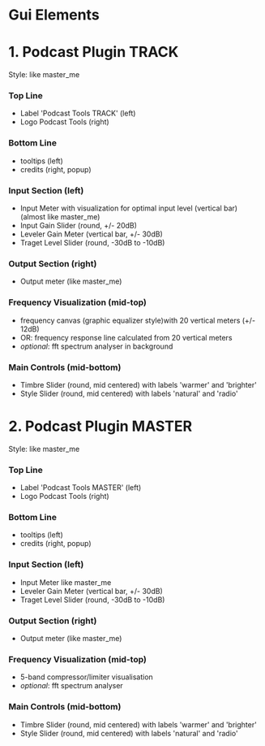 # Gui Elements
# 1. Podcast Plugin TRACK
Style: like master_me
### Top Line
- Label 'Podcast Tools TRACK' (left)
- Logo Podcast Tools (right)
### Bottom Line
- tooltips (left)
- credits (right, popup)
### Input Section (left)
- Input Meter with visualization for optimal input level (vertical bar) (almost like master_me)
- Input Gain Slider (round, +/- 20dB)
- Leveler Gain Meter (vertical bar, +/- 30dB)
- Traget Level Slider (round, -30dB to -10dB)
### Output Section (right)
- Output meter (like master_me)
### Frequency Visualization (mid-top)
- frequency canvas (graphic equalizer style)with 20 vertical meters (+/- 12dB)
- OR: frequency response line calculated from 20 vertical meters
- *optional*: fft spectrum analyser in background
### Main Controls (mid-bottom)
- Timbre Slider (round, mid centered) with labels 'warmer' and 'brighter'
- Style Slider (round, mid centered) with labels 'natural' and 'radio'
# 2. Podcast Plugin MASTER
Style: like master_me
### Top Line
- Label 'Podcast Tools MASTER' (left)
- Logo Podcast Tools (right)
### Bottom Line
- tooltips (left)
- credits (right, popup)
### Input Section (left)
- Input Meter like master_me
- Leveler Gain Meter (vertical bar, +/- 30dB)
- Traget Level Slider (round, -30dB to -10dB)
### Output Section (right)
- Output meter (like master_me)
### Frequency Visualization (mid-top)
- 5-band compressor/limiter visualisation
- *optional*: fft spectrum analyser
### Main Controls (mid-bottom)
- Timbre Slider (round, mid centered) with labels 'warmer' and 'brighter'
- Style Slider (round, mid centered) with labels 'natural' and 'radio'